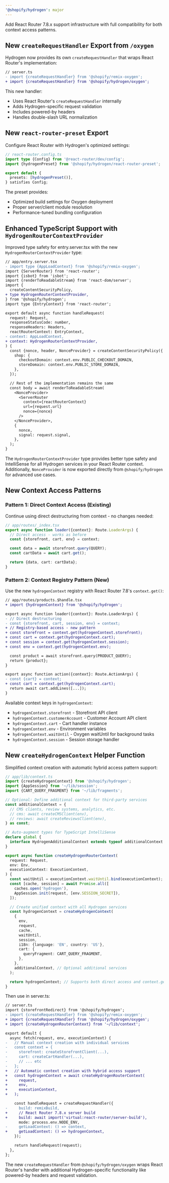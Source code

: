 ```yaml
---
'@shopify/hydrogen': major
---
```


Add React Router 7.8.x support infrastructure with full compatibility for both context access patterns.

## New `createRequestHandler` Export from `/oxygen`

Hydrogen now provides its own `createRequestHandler` that wraps React Router's implementation:

```diff
// server.ts
- import {createRequestHandler} from '@shopify/remix-oxygen';
+ import {createRequestHandler} from '@shopify/hydrogen/oxygen';
```

This new handler:

- Uses React Router's `createRequestHandler` internally
- Adds Hydrogen-specific request validation
- Includes powered-by headers
- Handles double-slash URL normalization

## New `react-router-preset` Export

Configure React Router with Hydrogen's optimized settings:

```ts
// react-router.config.ts
import type {Config} from '@react-router/dev/config';
import {hydrogenPreset} from '@shopify/hydrogen/react-router-preset';

export default {
  presets: [hydrogenPreset()],
} satisfies Config;
```

The preset provides:

- Optimized build settings for Oxygen deployment
- Proper server/client module resolution
- Performance-tuned bundling configuration

## Enhanced TypeScript Support with `HydrogenRouterContextProvider`

Improved type safety for entry.server.tsx with the new `HydrogenRouterContextProvider` type:

```diff
// app/entry.server.tsx
- import type {AppLoadContext} from '@shopify/remix-oxygen';
import {ServerRouter} from 'react-router';
import {isbot} from 'isbot';
import {renderToReadableStream} from 'react-dom/server';
import {
  createContentSecurityPolicy,
+ type HydrogenRouterContextProvider,
} from '@shopify/hydrogen';
import type {EntryContext} from 'react-router';

export default async function handleRequest(
  request: Request,
  responseStatusCode: number,
  responseHeaders: Headers,
  reactRouterContext: EntryContext,
- context: AppLoadContext,
+ context: HydrogenRouterContextProvider,
) {
  const {nonce, header, NonceProvider} = createContentSecurityPolicy({
    shop: {
      checkoutDomain: context.env.PUBLIC_CHECKOUT_DOMAIN,
      storeDomain: context.env.PUBLIC_STORE_DOMAIN,
    },
  });

  // Rest of the implementation remains the same
  const body = await renderToReadableStream(
    <NonceProvider>
      <ServerRouter
        context={reactRouterContext}
        url={request.url}
        nonce={nonce}
      />
    </NonceProvider>,
    {
      nonce,
      signal: request.signal,
    },
  );
}
```

The `HydrogenRouterContextProvider` type provides better type safety and IntelliSense for all Hydrogen services in your React Router context. Additionally, `NonceProvider` is now exported directly from `@shopify/hydrogen` for advanced use cases.

## New Context Access Patterns

### Pattern 1: Direct Context Access (Existing)

Continue using direct destructuring from context - no changes needed:

```ts
// app/routes/_index.tsx
export async function loader({context}: Route.LoaderArgs) {
  // Direct access - works as before
  const {storefront, cart, env} = context;

  const data = await storefront.query(QUERY);
  const cartData = await cart.get();

  return {data, cart: cartData};
}
```

### Pattern 2: Context Registry Pattern (New)

Use the new `hydrogenContext` registry with React Router 7.8's `context.get()`:

```diff
// app/routes/products.$handle.tsx
+ import {hydrogenContext} from '@shopify/hydrogen';

export async function loader({context}: Route.LoaderArgs) {
- // Direct destructuring
- const {storefront, cart, session, env} = context;
+ // Registry-based access - new pattern
+ const storefront = context.get(hydrogenContext.storefront);
+ const cart = context.get(hydrogenContext.cart);
+ const session = context.get(hydrogenContext.session);
+ const env = context.get(hydrogenContext.env);

  const product = await storefront.query(PRODUCT_QUERY);
  return {product};
}

export async function action({context}: Route.ActionArgs) {
- const {cart} = context;
+ const cart = context.get(hydrogenContext.cart);
  return await cart.addLines([...]);
}
```

Available context keys in `hydrogenContext`:

- `hydrogenContext.storefront` - Storefront API client
- `hydrogenContext.customerAccount` - Customer Account API client
- `hydrogenContext.cart` - Cart handler instance
- `hydrogenContext.env` - Environment variables
- `hydrogenContext.waitUntil` - Oxygen waitUntil for background tasks
- `hydrogenContext.session` - Session storage handler

## New `createHydrogenContext` Helper Function

Simplified context creation with automatic hybrid access pattern support:

```ts
// app/lib/context.ts
import {createHydrogenContext} from '@shopify/hydrogen';
import {AppSession} from '~/lib/session';
import {CART_QUERY_FRAGMENT} from '~/lib/fragments';

// Optional: Define additional context for third-party services
const additionalContext = {
  // CMS clients, review systems, analytics, etc.
  // cms: await createCMSClient(env),
  // reviews: await createReviewsClient(env),
} as const;

// Auto-augment types for TypeScript IntelliSense
declare global {
  interface HydrogenAdditionalContext extends typeof additionalContext {}
}

export async function createHydrogenRouterContext(
  request: Request,
  env: Env,
  executionContext: ExecutionContext,
) {
  const waitUntil = executionContext.waitUntil.bind(executionContext);
  const [cache, session] = await Promise.all([
    caches.open('hydrogen'),
    AppSession.init(request, [env.SESSION_SECRET]),
  ]);

  // Create unified context with all Hydrogen services
  const hydrogenContext = createHydrogenContext(
    {
      env,
      request,
      cache,
      waitUntil,
      session,
      i18n: {language: 'EN', country: 'US'},
      cart: {
        queryFragment: CART_QUERY_FRAGMENT,
      },
    },
    additionalContext, // Optional additional services
  );

  return hydrogenContext; // Supports both direct access and context.get()
}
```

Then use in server.ts:

```diff
// server.ts
import {storefrontRedirect} from '@shopify/hydrogen';
- import {createRequestHandler} from '@shopify/remix-oxygen';
+ import {createRequestHandler} from '@shopify/hydrogen/oxygen';
+ import {createHydrogenRouterContext} from '~/lib/context';

export default {
  async fetch(request, env, executionContext) {
-   // Manual context creation with individual services
-   const context = {
-     storefront: createStorefrontClient(...),
-     cart: createCartHandler(...),
-     // ... etc
-   };
+   // Automatic context creation with hybrid access support
+   const hydrogenContext = await createHydrogenRouterContext(
+     request,
+     env,
+     executionContext,
+   );

    const handleRequest = createRequestHandler({
-     build: remixBuild,
+     // React Router 7.8.x server build
+     build: await import('virtual:react-router/server-build'),
      mode: process.env.NODE_ENV,
-     getLoadContext: () => context,
+     getLoadContext: () => hydrogenContext,
    });

    return handleRequest(request);
  },
};
```

The new `createRequestHandler` from `@shopify/hydrogen/oxygen` wraps React Router's handler with additional Hydrogen-specific functionality like powered-by headers and request validation.